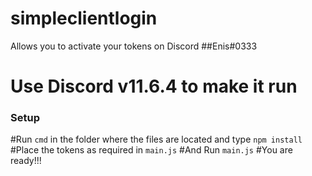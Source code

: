 # simpleclientlogin
Allows you to activate your tokens on Discord
##Enis#0333
# Use Discord v11.6.4 to make it run
### Setup
#Run `cmd` in the folder where the files are located and type `npm install`
#Place the tokens as required in `main.js` 
#And Run `main.js`
#You are ready!!!
